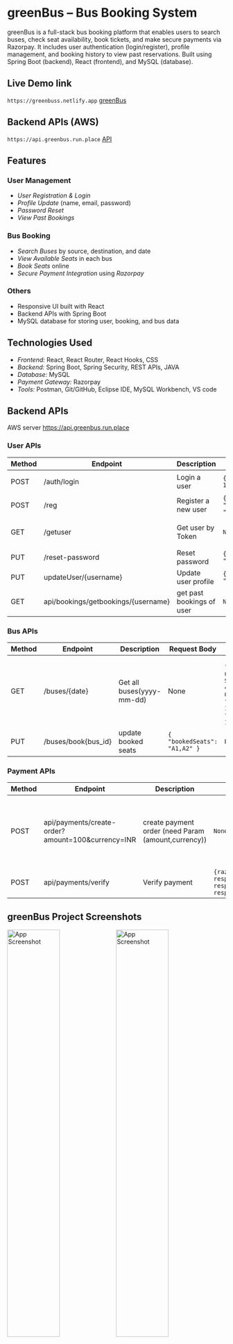# greenBus – Bus Booking System
greenBus is a full-stack bus booking platform that enables users to search buses, check seat availability, book tickets, and make secure payments via Razorpay. It includes user authentication (login/register), profile management, and booking history to view past reservations. Built using Spring Boot (backend), React (frontend), and MySQL (database).
## Live Demo link
`https://greenbuss.netlify.app` [greenBus](https://greenbuss.netlify.app/)

## Backend APIs (AWS)
`https://api.greenbus.run.place` [API](#backend-apis)

## Features
### User Management
- *User Registration & Login*
- *Profile Update* (name, email, password)
- *Password Reset*
- *View Past Bookings*

### Bus Booking
- *Search Buses* by source, destination, and date
- *View Available Seats* in each bus
- *Book Seats* online
- *Secure Payment Integration* using *Razorpay*

### Others
- Responsive UI built with React
- Backend APIs with Spring Boot
- MySQL database for storing user, booking, and bus data

## Technologies Used
- *Frontend:* React, React Router, React Hooks, CSS
- *Backend:* Spring Boot, Spring Security, REST APIs, JAVA
- *Database:* MySQL
- *Payment Gateway:* Razorpay
- *Tools:* Postman, Git/GitHub, Eclipse IDE, MySQL Workbench, VS code

## Backend APIs 
AWS server https://api.greenbus.run.place
### User APIs

| Method | Endpoint          | Description             | Request Body | Authorization | Response |
|--------|-----------------|------------------------|-------------|-------|----------------|
| POST   | /auth/login      | Login a user           | `{ "username": naveen@gmail.com", "password": 123456" }` | `None` | `{ "token": "eyJhbGciOiJIUzI1NiJ9.eyJzdWIiOiJuYXZlZW5AZ21haWwuY29tIiwiaWF0IjoxNzU2NzI3NzcyLCJleHAiOjE3NTY3MzQ5NzJ9.1-D6X2VKizu7l5MQn8RRlstly7I6bShYbBTvKP0ioGA" }` |
| POST   | /reg   | Register a new user    | `{"username": "naveen@gmail.com","password": "123456","fullname": "Naveenkumar","phonenumber": 8300602615}` | `None` | `{"userID": 1, "fullname": "Naveenkumar", "phonenumber": 8300602615, "username": "naveen1@gmail.com", "password": "$2a$10$rVnWkKCrrtCl3Q5Z9NDine6BNV0kZBOgSd3N2wgD43Vt/GSw2GtZW"}` |
| GET    | /getuser      | Get user by Token         | `None`        | `Bearer token(from login response)` | `naveen@gmail.com` |
| PUT | /reset-password | Reset password | `{"username": "naveen@gmail.com","password":"new_password"}` | `None` | `User details` |
| PUT | updateUser/{username} | Update user profile | `{"username": "naveen@gmail.com","fullname": "Naveenkumar","phonenumber": 8300602615}` | `None` | `User details` |
| GET | api/bookings/getbookings/{username} | get past bookings of user | `None` | `None` | `Bookings list`

### Bus APIs

| Method | Endpoint          | Description             | Request Body | Response |
|--------|-----------------|------------------------|-------------|---------|
| GET    | /buses/{date}    | Get all buses(yyyy-mm-dd)           | None        | `[  {"id": 1,"busName": "Express nova","busType": "AC Sleeper","capacity": 45,"travelDate": "2025-08-12","bookedSeats": "","busTime": "08:00 - 12:50","travelDuration": "4h 50m","perSeatPrice": 1349} ]` |
| PUT   | /buses/book{bus_id}           | update booked seats             | `{ "bookedSeats": "A1,A2" }` | `Bus details` |

### Payment APIs
| Method | Endpoint          | Description             | Request Body | Response |
|--------|-----------------|------------------------|-------------|---------|
| POST | api/payments/create-order?amount=100&currency=INR | create payment order (need Param (amount,currency)) | `None` | `{"amount": 10000,"amount_paid": 0,"notes": [],"created_at": 1756731677,"amount_due": 10000,"currency": "INR","receipt": "recieptent_5050","id": "order_RCLXXbvkKDtAQk","entity": "order","offer_id": null,"attempts": 0,"status": "created"}`
| POST | api/payments/verify | Verify payment | `{razorpay_payment_id: response.razorpay_payment_id,razorpay_order_id: response.razorpay_order_id,razorpay_signature: response.razorpay_signature,}` | `Status` |


## greenBus Project Screenshots 
<img src="/FrontEnd/GreenBusWebApp/images/greenBus_Home.png" alt="App Screenshot" width="49%"/> 
<img src="FrontEnd/GreenBusWebApp/images/Screenshots/10.137.163.137_5050_ (1).png" alt="App Screenshot" width="49%"/> 
<img src="FrontEnd/GreenBusWebApp/images/Screenshots/10.137.163.137_5050_ (2).png" alt="App Screenshot" width="49%"/> 
<img src="FrontEnd/GreenBusWebApp/images/Screenshots/10.137.163.137_5050_ (3).png" alt="App Screenshot" width="49%"/>
<img src="FrontEnd/GreenBusWebApp/images/Screenshots/10.137.163.137_5050_ (4).png" alt="App Screenshot" width="49%"/> 
<img src="FrontEnd/GreenBusWebApp/images/Screenshots/10.137.163.137_5050_ (5).png" alt="App Screenshot" width="49%"/>
<img src="FrontEnd/GreenBusWebApp/images/Screenshots/10.137.163.137_5050_ (6).png" alt="App Screenshot" width="49%"/> 
<img src="FrontEnd/GreenBusWebApp/images/Screenshots/10.137.163.137_5050_ (7).png" alt="App Screenshot" width="49%"/> 
<img src="FrontEnd/GreenBusWebApp/images/Screenshots/10.137.163.137_5050_ (8).png" alt="App Screenshot" width="49%"/> 
<img src="FrontEnd/GreenBusWebApp/images/Screenshots/10.137.163.137_5050_ (9).png" alt="App Screenshot" width="49%"/> 
<img src="FrontEnd/GreenBusWebApp/images/Screenshots/10.137.163.137_5050_ (10).png" alt="App Screenshot" width="49%"/> 
<img src="FrontEnd/GreenBusWebApp/images/Screenshots/10.137.163.137_5050_ (11).png" alt="App Screenshot" width="49%"/> 
<img src="FrontEnd/GreenBusWebApp/images/Screenshots/10.137.163.137_5050_ (12).png" alt="App Screenshot" width="49%"/> 
<img src="FrontEnd/GreenBusWebApp/images/Screenshots/10.137.163.137_5050_ (13).png" alt="App Screenshot" width="49%"/> 
<img src="FrontEnd/GreenBusWebApp/images/Screenshots/10.137.163.137_5050_ (14).png" alt="App Screenshot" width="49%"/> 
<img src="FrontEnd/GreenBusWebApp/images/Screenshots/10.137.163.137_5050_ (15).png" alt="App Screenshot" width="49%"/> 
<img src="FrontEnd/GreenBusWebApp/images/Screenshots/10.137.163.137_5050_ (16).png" alt="App Screenshot" width="49%"/>


